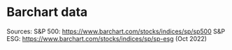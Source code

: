 # Barchart data
Sources: 
S&P 500: https://www.barchart.com/stocks/indices/sp/sp500
S&P ESG: https://www.barchart.com/stocks/indices/sp/sp-esg
(Oct 2022)
